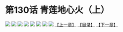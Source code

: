# 第130话 青莲地心火（上）
![](https://mhpic.xiaomingtaiji.net/comic/D/斗破苍穹拆分版/130话/1.jpg-zymk.middle.webp)
![](https://mhpic.xiaomingtaiji.net/comic/D/斗破苍穹拆分版/130话/2.jpg-zymk.middle.webp)
![](https://mhpic.xiaomingtaiji.net/comic/D/斗破苍穹拆分版/130话/3.jpg-zymk.middle.webp)
![](https://mhpic.xiaomingtaiji.net/comic/D/斗破苍穹拆分版/130话/4.jpg-zymk.middle.webp)
![](https://mhpic.xiaomingtaiji.net/comic/D/斗破苍穹拆分版/130话/5.jpg-zymk.middle.webp)
![](https://mhpic.xiaomingtaiji.net/comic/D/斗破苍穹拆分版/130话/6.jpg-zymk.middle.webp)
![](https://mhpic.xiaomingtaiji.net/comic/D/斗破苍穹拆分版/130话/7.jpg-zymk.middle.webp)
![](https://mhpic.xiaomingtaiji.net/comic/D/斗破苍穹拆分版/130话/8.jpg-zymk.middle.webp)
[【上一章】](./129.md)
[【目录】](./READMD.md)
[【下一章】](./131.md)
